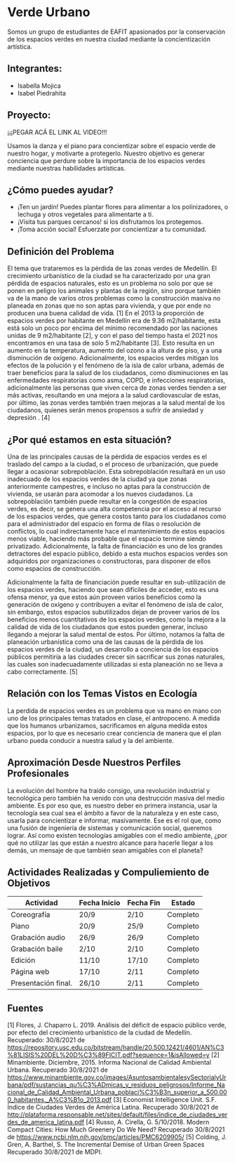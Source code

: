 # Verde Urbano

Somos un grupo de estudiantes de EAFIT apasionados por la conservación de los espacios verdes en nuestra ciudad mediante la concientización artística.

## Integrantes:

- Isabella Mojica
- Isabel Piedrahita

## Proyecto:

¡¡¡PEGAR ACÁ EL LINK AL VIDEO!!!

Usamos la danza y el piano para concientizar sobre el espacio verde de nuestro hogar, y motivarte a protegerlo. Nuestro objetivo es generar conciencia que perdure sobre la importancia de los espacios verdes mediante nuestras habilidades artísticas.


## ¿Cómo puedes ayudar?

- ¡Ten un jardín! Puedes plantar flores para alimentar a los polinizadores, o lechuga y otros vegetales para alimentarte a ti.
- ¡Visita tus parques cercanos! si los disfrutamos los protegemos.
- ¡Toma acción social! Esfuerzate por concientizar a tu comunidad.

## Definición del Problema

El tema que trataremos es la pérdida de las zonas verdes de Medellín. El crecimiento urbanístico de la ciudad se ha caracterizado por una gran pérdida de espacios naturales, esto es un problema no solo por que se ponen en peligro los animales y plantas de la región, sino porque también va  de la mano de varios otros problemas como la construcción masiva no planeada en zonas que no son aptas para vivienda, y que por ende no producen una buena calidad de vida. [1]
En el 2013 la proporción de espacios verdes por habitante en Medellín era de 9.36 m2/habitante, esta está solo un poco por encima del mínimo recomendado por las naciones unidas de 9 m2/habitante [2], y con el paso del tiempo hasta el 2021 nos encontramos en una tasa de solo 5 m2/habitante [3]. Esto resulta en un aumento en la temperatura, aumento del ozono a la altura de piso, y a una disminución de oxígeno. Adicionalmente, los espacios verdes mitigan los efectos de la polución y el fenómeno de la isla de calor urbana, además de traer beneficios para la salud de los ciudadanos, como disminuciones en las enfermedades respiratorias como asma, COPD, e infecciones respiratorias, adicionalmente las personas que viven cerca de zonas verdes tienden a ser más activas, resultando en una mejora a la salud cardiovascular de estas, por último,  las zonas verdes también traen mejoras a la salud mental de los ciudadanos, quienes serán menos propensos a sufrir de ansiedad y depresión . [4]

## ¿Por qué estamos en esta situación?

Una de las principales causas de la pérdida de espacios verdes es el traslado del campo a la ciudad, o el proceso de urbanización, que puede llegar a ocasionar sobrepoblación. Esta sobrepoblación resultará en un uso inadecuado de los espacios verdes de la ciudad ya que zonas anteriormente campestres, e incluso no aptas para la construcción de vivienda, se usarán para acomodar a los nuevos ciudadanos. La sobrepoblación también puede resultar en la congestión de espacios verdes, es decir,  se genera una alta competencia por el acceso al recurso de los espacios verdes, que genera costos tanto para los ciudadanos como para el administrador del espacio en forma de filas o resolución de conflictos, lo cual indirectamente hace el mantenimiento de estos espacios menos viable, haciendo más probable que el espacio termine siendo privatizado. Adicionalmente, la falta de financiación es uno de los grandes detractores del espacio público, debido a esta muchos espacios verdes son adquiridos por organizaciones o constructoras, para disponer de ellos como espacios de construcción. 

Adicionalmente la falta de financiación puede resultar en sub-utilización de los espacios verdes, haciendo que sean difíciles de acceder, esto es una ofensa menor, ya que estos aún proveen varios beneficios como la generación de oxígeno y contribuyen a evitar el fenómeno de isla de calor, sin embargo, estos espacios subutilizados dejan de proveer varios de los beneficios menos cuantitativos de los espacios verdes, como la mejora a la calidad de vida de los ciudadanos que estos pueden generar, incluso llegando a mejorar la salud mental de estos. Por último, notamos la falta de planeación urbanística como una de las causas de la pérdida de los espacios verdes de la ciudad, un desarrollo a conciencia de los espacios públicos permitiría a las ciudades crecer sin sacrificar sus zonas naturales, las cuales son inadecuadamente utilizadas si esta planeación no se lleva a cabo correctamente. [5]

## Relación con los Temas Vistos en Ecología

La perdida de espacios verdes es un problema que va mano en mano con uno de los principales temas tratados en clase, el antropoceno. A medida que los humanos urbanizamos, sacrificamos en alguna medida estos espacios, por lo que es necesario crear conciencia de manera que el plan urbano pueda conducir a nuestra salud y la del ambiente.

## Aproximación Desde Nuestros Perfiles Profesionales

La evolución del hombre ha traído consigo, una revolución industrial y tecnológica pero  también ha venido con una destrucción masiva del medio ambiente.
Es por eso que, es nuestro deber en primera instancia, usar la tecnología sea cual sea el ámbito a favor de la naturaleza y en este caso, usarla para concientizar e informar, masivamente. Ese es el rol que, como una fusión de ingeniería de sistemas y comunicación social, queremos lograr. Así como existen tecnologías amigables con el medio ambiente, ¿por qué no utilizar las que están a nuestro alcance para hacerle llegar a los demás, un mensaje de que también sean amigables con el planeta?

## Actividades Realizadas y Compuliemiento de Objetivos

|Actividad| Fecha Inicio| Fecha Fin| Estado |
|-----|-----|-----|----|
|Coreografía|20/9|2/10|Completo|
|Piano|20/9|25/9|Completo|
|Grabación audio|26/9|26/9|Completo|
|Grabación baile|2/10|2/10|Completo|
|Edición|11/10|17/10|Completo|
|Página web|17/10|2/11|Completo|
|Presentación final.|26/10|2/11|Completo|

## Fuentes

[1] Flores, J. Chaparro L. 2019. Análisis del déficit de espacio público verde, por efecto del crecimiento urbanístico de la ciudad de Medellín. Recuperado: 30/8/2021 de https://repository.usc.edu.co/bitstream/handle/20.500.12421/4601/AN%C3%81LISIS%20DEL%20D%C3%89FICIT.pdf?sequence=1&isAllowed=y
[2] Minambiente. Diciembre, 2015. Informa Nacional de Calidad Ambiental Urbana. Recuperado 30/8/2021 de https://www.minambiente.gov.co/images/AsuntosambientalesySectorialyUrbana/pdf/sustancias_qu%C3%ADmicas_y_residuos_peligrosos/Informe_Nacional_de_Calidad_Ambiental_Urbana_poblaci%C3%B3n_superior_a_500.000_habitantes._A%C3%B1o_2013.pdf
[3] Economist Intelligence Unit. S.F. Índice de Ciudades Verdes de América Latina. Recuperado 30/8/2021 de http://plataforma.responsable.net/sites/default/files/indice_de_ciudades_verdes_de_america_latina.pdf
[4] Russo, A. Cirella, G. 5/10/2018. Modern Compact Cities: How Much Greenery Do We Need? Recuperado 30/8/2021 de https://www.ncbi.nlm.nih.gov/pmc/articles/PMC6209905/
[5] Colding, J. Gren, A. Barthel, S. The Incremental Demise of Urban Green Spaces Recuperado 30/8/2021 de MDPI.


